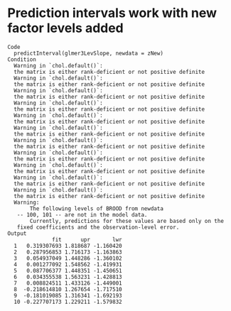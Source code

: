 # Prediction intervals work with new factor levels added

    Code
      predictInterval(glmer3LevSlope, newdata = zNew)
    Condition
      Warning in `chol.default()`:
      the matrix is either rank-deficient or not positive definite
      Warning in `chol.default()`:
      the matrix is either rank-deficient or not positive definite
      Warning in `chol.default()`:
      the matrix is either rank-deficient or not positive definite
      Warning in `chol.default()`:
      the matrix is either rank-deficient or not positive definite
      Warning in `chol.default()`:
      the matrix is either rank-deficient or not positive definite
      Warning in `chol.default()`:
      the matrix is either rank-deficient or not positive definite
      Warning in `chol.default()`:
      the matrix is either rank-deficient or not positive definite
      Warning in `chol.default()`:
      the matrix is either rank-deficient or not positive definite
      Warning in `chol.default()`:
      the matrix is either rank-deficient or not positive definite
      Warning in `chol.default()`:
      the matrix is either rank-deficient or not positive definite
      Warning in `chol.default()`:
      the matrix is either rank-deficient or not positive definite
      Warning:
           The following levels of BROOD from newdata 
       -- 100, 101 -- are not in the model data. 
           Currently, predictions for these values are based only on the 
       fixed coefficients and the observation-level error.
    Output
                  fit      upr       lwr
      1   0.319307693 1.818687 -1.160420
      2   0.287956853 1.716173 -1.163863
      3   0.054937049 1.448286 -1.360102
      4   0.001277092 1.548562 -1.419931
      5   0.087706377 1.448351 -1.450651
      6   0.034355538 1.563231 -1.428813
      7   0.008824511 1.433126 -1.449001
      8  -0.218614810 1.267654 -1.717510
      9  -0.181019085 1.316341 -1.692193
      10 -0.227707173 1.229211 -1.579832

